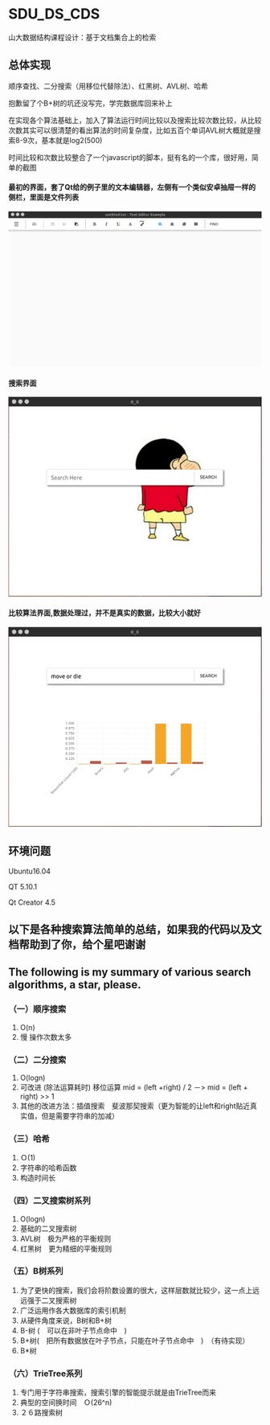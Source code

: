 # SDU_DS_CDS  
山大数据结构课程设计：基于文档集合上的检索

## 总体实现
顺序查找、二分搜索（用移位代替除法）、红黑树、AVL树、哈希

抱歉留了个B+树的坑还没写完，学完数据库回来补上

在实现各个算法基础上，加入了算法运行时间比较以及搜索比较次数比较，从比较次数其实可以很清楚的看出算法的时间复杂度，比如五百个单词AVL树大概就是搜索8-9次，基本就是log2(500)

时间比较和次数比较整合了一个javascript的脚本，挺有名的一个库，很好用，简单的截图

#### 最初的界面，套了Qt给的例子里的文本编辑器，左侧有一个类似安卓抽屉一样的侧栏，里面是文件列表
![avatar](init.png)

#### 搜索界面

![avatar](search.png)

#### 比较算法界面,数据处理过，并不是真实的数据，比较大小就好

![avatar](compare.png)

## 环境问题

Ubuntu16.04

QT 5.10.1

Qt Creator 4.5

## 以下是各种搜索算法简单的总结，如果我的代码以及文档帮助到了你，给个星吧谢谢
## The following is my summary of various search algorithms, a star, please.

### （一）顺序搜索
1. O(n)
2. 慢 操作次数太多
### （二）二分搜索
1. O(logn)
2. 可改进 (除法运算耗时)  移位运算
 mid = (left +right) / 2  －> mid = (left + right) >> 1 
3. 其他的改进方法：插值搜索　斐波那契搜索（更为智能的让left和right贴近真实值，但是需要字符串的加减）
### （三）哈希
1. Ｏ(1)
2. 字符串的哈希函数
3. 构造时间长
### （四）二叉搜索树系列
1. O(logn)
2. 基础的二叉搜索树
3. AVL树　极为严格的平衡规则
4. 红黑树　更为精细的平衡规则
### （五）B树系列
1. 为了更快的搜索，我们会将阶数设置的很大，这样层数就比较少，这一点上远远强于二叉搜索树
2. 广泛运用作各大数据库的索引机制
3. 从硬件角度来说，B树和B+树
4. B-树 (　可以在非叶子节点命中　)
5. B+树(　把所有数据放在叶子节点，只能在叶子节点命中　)　（有待实现）
6. B*树
### （六）TrieTree系列
1. 专门用于字符串搜索，搜索引擎的智能提示就是由TrieTree而来
2. 典型的空间换时间　Ｏ(26^n)
3. ２６路搜索树
